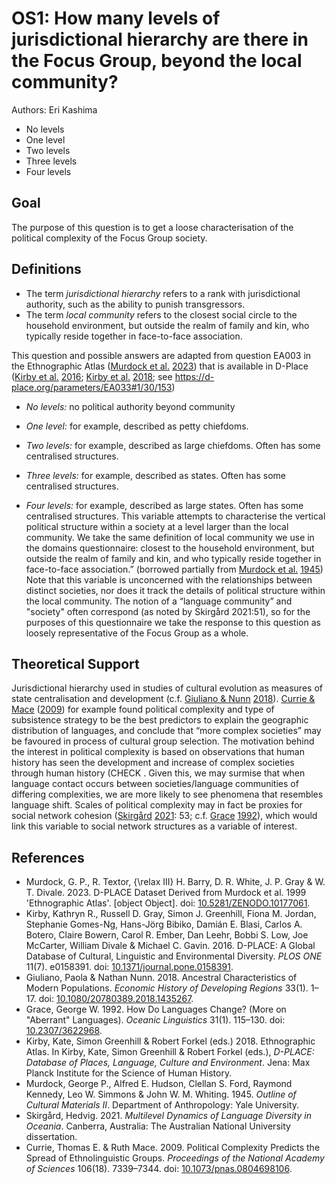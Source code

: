 # OS1: How many levels of jurisdictional hierarchy are there in the Focus Group, beyond the local community?

Authors: Eri Kashima
- No levels
- One level
- Two levels
- Three levels
- Four levels
## Goal

The purpose of this question is to get a loose characterisation of the political complexity of the Focus Group society.


## Definitions

- The term *jurisdictional hierarchy* refers to a rank with jurisdictional authority, such as the ability to punish transgressors.
- The term *local community* refers to the closest social circle to the household environment, but outside the realm of family and kin, who typically reside together in face-to-face association.


This question and possible answers are adapted from question EA003 in the Ethnographic Atlas ([Murdock et al.](#source-MurdockEtAl2023) [2023](#source-MurdockEtAl2023)) that is available in D-Place ([Kirby et al.](#source-KirbyEtAl2016) [2016](#source-KirbyEtAl2016); [Kirby et al.](#source-KirbyEtAl2018a) [2018](#source-KirbyEtAl2018a); see https://d-place.org/parameters/EA033#1/30/153)

- *No levels:* no political authority beyond community

- *One level:* for example, described as petty chiefdoms.

- *Two levels:* for example, described as large chiefdoms. Often has some centralised structures.

- *Three levels:* for example, described as states. Often has some centralised structures.

- *Four levels:* for example, described as large states. Often has some centralised structures.
This variable attempts to characterise the vertical political structure within a society at a level larger than the local community. We take the same definition of local community we use in the domains questionnaire: closest to the household environment, but outside the realm of family and kin, and who typically reside together in face-to-face association.” (borrowed partially from [Murdock et al.](#source-MurdockEtAl1945) [1945](#source-MurdockEtAl1945)) Note that this variable is unconcerned with the relationships between distinct societies, nor does it track the details of political structure within the local community.
The notion of a “language community” and "society" often correspond (as noted by Skirgård 2021:51), so for the purposes of this questionnaire we take the response to this question as loosely representative of the Focus Group as a whole.

## Theoretical Support

Jurisdictional hierarchy used in studies of cultural evolution as measures of state centralisation and development (c.f. [Giuliano & Nunn](#source-GiulianoNunn2018a) [2018](#source-GiulianoNunn2018a)). [Currie & Mace](#source-CurrieMace2009) ([2009](#source-CurrieMace2009)) for example found political complexity and type of subsistence strategy to be the best predictors to explain the geographic distribution of languages, and conclude that “more complex societies” may be favoured in process of cultural group selection.
The motivation behind the interest in political complexity is based on observations that human history has seen the development and increase of complex societies through human history (CHECK . Given this, we may surmise that when language contact occurs between societies/language communities of differing complexities, we are more likely to see phenomena that resembles language shift.
Scales of political complexity may in fact be proxies for social network cohesion ([Skirgård](#source-Skirgard2021) [2021](#source-Skirgard2021): 53; c.f. [Grace](#source-Grace1992) [1992](#source-Grace1992)), which would link this variable to social network structures as a variable of interest.
## References

- <a id="source-MurdockEtAl2023"> </a>Murdock, G. P., R. Textor, {\relax III} H. Barry, D. R. White, J. P. Gray & W. T. Divale. 2023. D-PLACE Dataset Derived from Murdock et al. 1999 'Ethnographic Atlas'. [object Object]. doi: [10.5281/ZENODO.10177061](https://doi.org/10.5281/ZENODO.10177061).
- <a id="source-KirbyEtAl2016"> </a>Kirby, Kathryn R., Russell D. Gray, Simon J. Greenhill, Fiona M. Jordan, Stephanie Gomes-Ng, Hans-Jörg Bibiko, Damián E. Blasi, Carlos A. Botero, Claire Bowern, Carol R. Ember, Dan Leehr, Bobbi S. Low, Joe McCarter, William Divale & Michael C. Gavin. 2016. D-PLACE: A Global Database of Cultural, Linguistic and Environmental Diversity. _PLOS ONE_ 11(7). e0158391. doi: [10.1371/journal.pone.0158391](https://doi.org/10.1371/journal.pone.0158391).
- <a id="source-GiulianoNunn2018a"> </a>Giuliano, Paola & Nathan Nunn. 2018. Ancestral Characteristics of Modern Populations. _Economic History of Developing Regions_ 33(1). 1–17. doi: [10.1080/20780389.2018.1435267](https://doi.org/10.1080/20780389.2018.1435267).
- <a id="source-Grace1992"> </a>Grace, George W. 1992. How Do Languages Change? (More on "Aberrant" Languages). _Oceanic Linguistics_ 31(1). 115–130. doi: [10.2307/3622968](https://doi.org/10.2307/3622968).
- <a id="source-KirbyEtAl2018a"> </a>Kirby, Kate, Simon Greenhill & Robert Forkel (eds.) 2018. Ethnographic Atlas. In Kirby, Kate, Simon Greenhill & Robert Forkel (eds.), _D-PLACE: Database of Places, Language, Culture and Environment_. Jena: Max Planck Institute for the Science of Human History.
- <a id="source-MurdockEtAl1945"> </a>Murdock, George P., Alfred E. Hudson, Clellan S. Ford, Raymond Kennedy, Leo W. Simmons & John W. M. Whiting. 1945. _Outline of Cultural Materials II_. Department of Anthropology: Yale University.
- <a id="source-Skirgard2021"> </a>Skirgård, Hedvig. 2021. _Multilevel Dynamics of Language Diversity in Oceania_. Canberra, Australia: The Australian National University dissertation.
- <a id="source-CurrieMace2009"> </a>Currie, Thomas E. & Ruth Mace. 2009. Political Complexity Predicts the Spread of Ethnolinguistic Groups. _Proceedings of the National Academy of Sciences_ 106(18). 7339–7344. doi: [10.1073/pnas.0804698106](https://doi.org/10.1073/pnas.0804698106).

